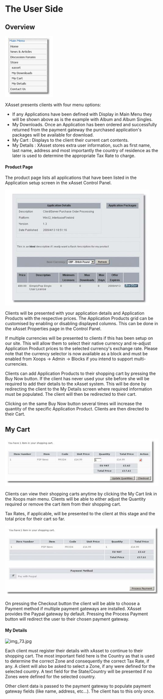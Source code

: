 # The User Side

## Overview

![img\_69.jpg](.gitbook/assets/img_69.jpg)

XAsset presents clients with four menu options:

*	If any Applications have been defined with Display in Main Menu they will be shown above as is the example with Album and Album Singles.
*	My Downloads. Once an Application has been ordered and successfully returned from the payment gateway the purchased application's packages will be available for download.
*	My Cart : Displays to the client their current cart contents.
*	My Details : XAsset stores extra user information, such as first name, last name, address and most importantly the country of residence as the later is used to determine the appropriate Tax Rate to charge.

 
#### Product Page

The product page lists all applications that have been listed in the Application setup screen in the xAsset Control Panel.

![img\_69.jpg](.gitbook/assets/img_70.jpg)
 
Clients will be presented with your application details and Application Products with the respective prices. The Application Products grid can be customised by enabling or disabling displayed columns. This can be done in the xAsset Properties page in the Control Panel. 

If multiple currencies will be presented to clients if this has been setup on our site. This will allow them to select their native currency and re-adjust Application Product prices to the selected currency's exchange rate. Please note that the currency selector is now available as a block and must be enabled from Xoops -&gt; Admin -&gt; Blocks if you intend to support multi-currencies.

Clients can add Application Products to their shopping cart by pressing the Buy Now button. If the client has never used your site before she will be required to add their details to the xAsset system. This will be done by redirecting the client to the My Details screen where required information must be populated. The client will then be redirected to their cart.

Clicking on the same Buy Now button several times will increase the quantity of the specific Application Product. Clients are then directed to their Cart.

## My Cart

![img\_71.jpg](.gitbook/assets/img_71.jpg)
 
Clients can view their shopping carts anytime by clicking the My Cart link in the Xoops main menu. Clients will be able to either adjust the Quantity required or remove the cart item from their shopping cart.

Tax Rates, if applicable, will be presented to the client at this stage and the total price for their cart so far.

![img\_72.jpg](.gitbook/assets/img_72.jpg)

On pressing the Checkout button the client will be able to choose a Payment method if multiple payment gateways are installed. XAsset provides the Paypal gateway by default. Pressing the Process Payment button will redirect the user to their chosen payment gateway.

 
#### My Details
 
![img_73.jpg](../assets/img_73.jpg)

Each client must register their details with xAsset to continue to their shopping cart. The most important field here is the Country as that is used to determine the correct Zone and consequently the correct Tax Rate, if any. A client will also be asked to select a Zone, if any were defined for the selected country. A text field for the State/Country will be presented if no Zones were defined for the selected country.

Other client data is passed to the payment gateway to populate payment gateway fields \(like name, address, etc...\). The client has to this only once.

